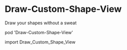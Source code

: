 # Draw-Custom-Shape-View
Draw your shapes without a sweat

pod 'Draw-Custom-Shape-View'

import Draw_Custom_Shape_View
